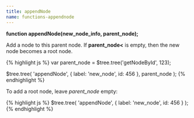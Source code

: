 ```yaml
---
title: appendNode
name: functions-appendnode
---
```


**function appendNode(new_node_info, parent_node);**

Add a node to this parent node. If **parent_node<** is empty, then the new node becomes a root node.

{% highlight js %}
var parent_node = $tree.tree('getNodeById', 123);

$tree.tree(
    'appendNode',
    {
        label: 'new_node',
        id: 456
    },
    parent_node
);
{% endhighlight %}

To add a root node, leave *parent_node* empty:

{% highlight js %}
$tree.tree(
    'appendNode',
    {
        label: 'new_node',
        id: 456
    }
);
{% endhighlight %}
